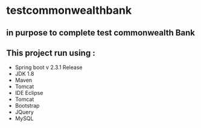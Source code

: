 # testcommonwealthbank

## in purpose to complete test commonwealth Bank

## This project run using :
* Spring boot v 2.3.1 Release
* JDK 1.8
* Maven
* Tomcat
* IDE Eclipse
* Tomcat
* Bootstrap
* JQuery
* MySQL
